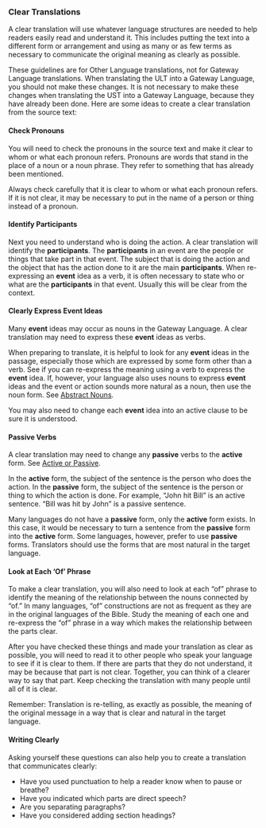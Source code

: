 
### Clear Translations

A clear translation will use whatever language structures are needed to help readers easily read and understand it. This includes putting the text into a different form or arrangement and using as many or as few terms as necessary to communicate the original meaning as clearly as possible.

These guidelines are for Other Language translations, not for Gateway Language translations. When translating the ULT into a Gateway Language, you should not make these changes. It is not necessary to make these changes when translating the UST into a Gateway Language, because they have already been done. Here are some ideas to create a clear translation from the source text:

#### Check Pronouns

You will need to check the pronouns in the source text and make it clear to whom or what each pronoun refers. Pronouns are words that stand in the place of a noun or a noun phrase. They refer to something that has already been mentioned.

Always check carefully that it is clear to whom or what each pronoun refers. If it is not clear, it may be necessary to put in the name of a person or thing instead of a pronoun.

#### Identify Participants

Next you need to understand who is doing the action. A clear translation will identify the **participants**. The **participants** in an event are the people or things that take part in that event. The subject that is doing the action and the object that has the action done to it are the main **participants**. When re-expressing an **event** idea as a verb, it is often necessary to state who or what are the **participants** in that event. Usually this will be clear from the context.

#### Clearly Express Event Ideas

Many **event** ideas may occur as nouns in the Gateway Language. A clear translation may need to express these **event** ideas as verbs.

When preparing to translate, it is helpful to look for any **event** ideas in the passage, especially those which are expressed by some form other than a verb. See if you can re-express the meaning using a verb to express the **event** idea. If, however, your language also uses nouns to express **event** ideas and the event or action sounds more natural as a noun, then use the noun form. See [Abstract Nouns](../figs-abstractnouns/01.md).

You may also need to change each **event** idea into an active clause to be sure it is understood.

#### Passive Verbs

A clear translation may need to change any **passive** verbs to the **active** form. See [Active or Passive](../figs-activepassive/01.md).

In the **active** form, the subject of the sentence is the person who does the action. In the **passive** form, the subject of the sentence is the person or thing to which the action is done. For example, “John hit Bill” is an active sentence. “Bill was hit by John” is a passive sentence.

Many languages do not have a **passive** form, only the **active** form exists. In this case, it would be necessary to turn a sentence from the **passive** form into the **active** form. Some languages, however, prefer to use **passive** forms. Translators should use the forms that are most natural in the target language.

#### Look at Each ‘Of’ Phrase

To make a clear translation, you will also need to look at each “of” phrase to identify the meaning of the relationship between the nouns connected by “of.” In many languages, “of” constructions are not as frequent as they are in the original languages of the Bible. Study the meaning of each one and re-express the “of” phrase in a way which makes the relationship between the parts clear.

After you have checked these things and made your translation as clear as possible, you will need to read it to other people who speak your language to see if it is clear to them. If there are parts that they do not understand, it may be because that part is not clear. Together, you can think of a clearer way to say that part. Keep checking the translation with many people until all of it is clear.

Remember: Translation is re-telling, as exactly as possible, the meaning of the original message in a way that is clear and natural in the target language.

#### Writing Clearly

Asking yourself these questions can also help you to create a translation that communicates clearly:

* Have you used punctuation to help a reader know when to pause or breathe?
* Have you indicated which parts are direct speech?
* Are you separating paragraphs?
* Have you considered adding section headings?

